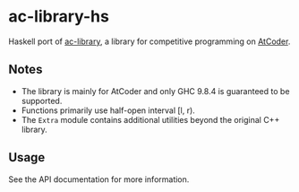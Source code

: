 # ac-library-hs

Haskell port of [ac-library](https://github.com/atcoder/ac-library), a library for competitive programming on [AtCoder](https://atcoder.jp/).

## Notes

- The library is mainly for AtCoder and only GHC 9.8.4 is guaranteed to be supported.
- Functions primarily use half-open interval [l, r).
- The `Extra` module contains additional utilities beyond the original C++ library.

## Usage

See the API documentation for more information.

